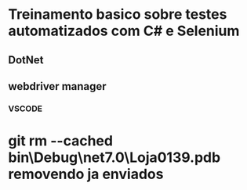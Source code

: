# Treinamento basico sobre testes automatizados com C# e Selenium
## DotNet
## webdriver manager
### VSCODE
# git rm --cached bin\Debug\net7.0\Loja0139.pdb removendo ja enviados